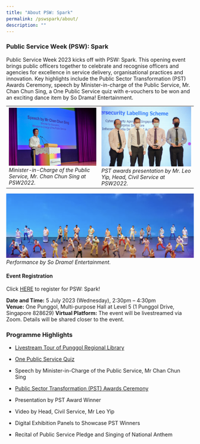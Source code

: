 ```yaml
---
title: "About PSW: Spark"
permalink: /pswspark/about/
description: ""
---
```

### Public Service Week (PSW): Spark

Public Service Week 2023 kicks off with PSW: Spark. This opening event brings public officers together to celebrate and recognise officers and agencies for excellence in service delivery, organisational practices and innovation. Key highlights include the Public Sector Transformation (PST) Awards Ceremony, speech by Minister-in-charge of the Public Service, Mr. Chan Chun Sing, a One Public Service quiz with e-vouchers to be won and an exciting dance item by So Drama! Entertainment. 

|  | | 
| -------- | -------- | 
| <img style="width:400px" src="/images/PSW2023/opsoc-4.jpg">*Minister-in-Charge of the Public Service, Mr. Chan Chun Sing at PSW2022.*| <img style="width:400px" src="/images/PSW2023/pstacawards.jpg">*PST awards presentation by Mr. Leo Yip, Head, Civil Service at PSW2022.*| 

![](/images/PSW2023/sdeperf.png)*Performance by So Drama! Entertainment.*



#### Event Registration

Click [HERE](https://go.gov.sg/psw2023reg) to register for PSW: Spark!

**Date and Time:** 5 July 2023 (Wednesday), 2:30pm – 4:30pm   
**Venue:** One Punggol, Multi-purpose Hall at Level 5 (1 Punggol Drive, Singapore 828629)
**Virtual Platform:** The event will be livestreamed via Zoom. Details will be shared closer to the event.

### Programme Highlights
* [Livestream Tour of Punggol Regional Library](https://www.publicserviceweek.gov.sg/pswspark/guidedtours/)
* [One Public Service Quiz](https://psd-psw-staging.netlify.app/pswspark/onepsquiz/ "https://psd-psw-staging.netlify.app/pswspark/onepsquiz/")&nbsp;

* Speech by Minister-in-Charge of the Public Service, Mr Chan Chun Sing&nbsp;

* [Public Sector Transformation (PST) Awards Ceremony](https://www.publicserviceweek.gov.sg/pswspark/pstac-2023/)&nbsp;

* Presentation by PST Award Winner&nbsp;
* Video by Head, Civil Service, Mr Leo Yip

* Digital Exhibition Panels to Showcase PST Winners&nbsp;

* Recital of Public Service Pledge and Singing of National Anthem